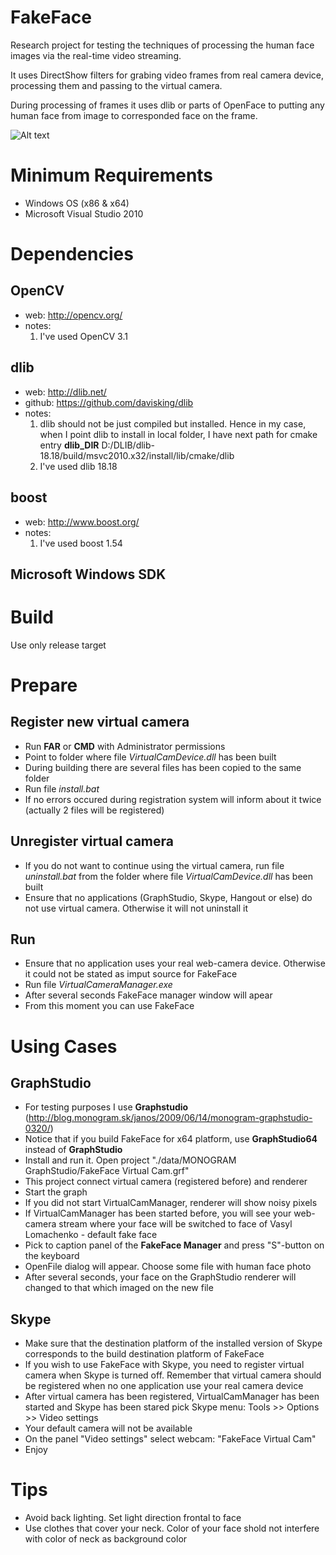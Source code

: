 # FakeFace

Research project for testing the techniques of processing the human face images via the real-time video streaming.

It uses DirectShow filters for grabing video frames from real camera device, processing them and passing to the virtual camera.

During processing of frames it uses dlib or parts of OpenFace to putting any human face from image to corresponded face on the frame.

![Alt text](https://github.com/oradzhabov/FakeFace/blob/master/img/FakeFace_demo.gif?raw=true "Title")

# Minimum Requirements

* Windows OS (x86 & x64)
* Microsoft Visual Studio 2010


# Dependencies

## OpenCV
* web: http://opencv.org/
* notes:
    1. I've used OpenCV 3.1

## dlib
* web: http://dlib.net/
* github: https://github.com/davisking/dlib
* notes:
    1. dlib should not be just compiled but installed. Hence in my case, when I point dlib to install in local folder, I have next path for cmake entry __dlib_DIR__ D:/DLIB/dlib-18.18/build/msvc2010.x32/install/lib/cmake/dlib
    2. I've used dlib 18.18

## boost
* web: http://www.boost.org/
* notes:
    1. I've used boost 1.54

## Microsoft Windows SDK

# Build
Use only release target

# Prepare

## Register new virtual camera
* Run __FAR__ or __CMD__ with Administrator permissions
* Point to folder where file _VirtualCamDevice.dll_ has been built
* During building there are several files has been copied to the same folder
* Run file _install.bat_
* If no errors occured during registration system will inform about it twice (actually 2 files will be registered)

## Unregister virtual camera
* If you do not want to continue using the virtual camera, run file _uninstall.bat_ from the folder where file _VirtualCamDevice.dll_ has been built
* Ensure that no applications (GraphStudio, Skype, Hangout or else) do not use virtual camera. Otherwise it will not uninstall it

## Run
* Ensure that no application uses your real web-camera device. Otherwise it could not be stated as imput source for FakeFace
* Run file _VirtualCameraManager.exe_
* After several seconds FakeFace manager window will apear
* From this moment you can use FakeFace

# Using Cases

## GraphStudio
* For testing purposes I use __Graphstudio__ (http://blog.monogram.sk/janos/2009/06/14/monogram-graphstudio-0320/)
* Notice that if you build FakeFace for x64 platform, use __GraphStudio64__ instead of __GraphStudio__
* Install and run it. Open project "./data/MONOGRAM GraphStudio/FakeFace Virtual Cam.grf"
* This project connect virtual camera (registered before) and renderer
* Start the graph
* If you did not start VirtualCamManager, renderer will show noisy pixels
* If VirtualCamManager has been started before, you will see your web-camera stream where your face will be switched to face of Vasyl Lomachenko - default fake face
* Pick to caption panel of the __FakeFace Manager__ and press "S"-button on the keyboard
* OpenFile dialog will appear. Choose some file with human face photo
* After several seconds, your face on the GraphStudio renderer will changed to that which imaged on the new file

## Skype
* Make sure that the destination platform of the installed version of Skype corresponds to the build destination platform of FakeFace
* If you wish to use FakeFace with Skype, you need to register virtual camera when Skype is turned off. Remember that virtual camera should be registered when no one application use your real camera device
* After virtual camera has been registered, VirtualCamManager has been started and Skype has been stared pick Skype menu: Tools >> Options >> Video settings
* Your default camera will not be available
* On the panel "Video settings" select webcam: "FakeFace Virtual Cam"
* Enjoy
    
# Tips
* Avoid back lighting. Set light direction frontal to face
* Use clothes that cover your neck. Color of your face shold not interfere with color of neck as background color